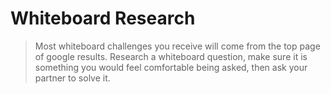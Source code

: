 # Whiteboard Research

> Most whiteboard challenges you receive will come from the top page of google results. Research a whiteboard question, make sure it is something you would feel comfortable being asked, then ask your partner to solve it.